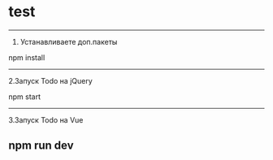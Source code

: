 # test
-----------------------------
1. Устанавливаете доп.пакеты

npm install

-----------------------------
2.Запуск Todo на jQuery

npm start

-----------------------------
3.Запуск Todo на Vue

npm run dev
-----------------------------